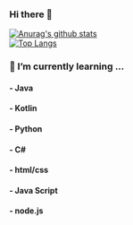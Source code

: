 ### Hi there 👋

 [![Anurag's github stats](https://github-readme-stats.vercel.app/api?username=YONGJAEEE)](https://github.com/anuraghazra/github-readme-stats)<br>
 [![Top Langs](https://github-readme-stats.vercel.app/api/top-langs/?username=YONGJAEEE)](https://github.com/anuraghazra/github-readme-stats)

### 🌱 I’m currently learning ...
####    - Java
####    - Kotlin
####    - Python
####    - C#
####    - html/css
####    - Java Script
####    - node.js
<!--
**YONGJAEEE/YONGJAEEE** is a ✨ _special_ ✨ repository because its `README.md` (this file) appears on your GitHub profile.

Here are some ideas to get you started:

- 🔭 I’m currently working on ...
- 🌱 I’m currently learning ...
- 👯 I’m looking to collaborate on ...
- 🤔 I’m looking for help with ...
- 💬 Ask me about ...
- 📫 How to reach me: ...
- 😄 Pronouns: ...
- ⚡ Fun fact: ...
-->
